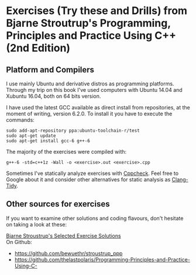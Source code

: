 Exercises (Try these and Drills) from Bjarne Stroutrup's Programming, Principles and Practice Using C++ (2nd Edition)
============================================================

Platform and Compilers
----------------------

I use mainly Ubuntu and derivative distros as programming platforms. 
Through my trip on this book I've used computers with Ubuntu 14.04 and
Xubuntu 16.04, both on 64 bits version.

I have used the latest GCC available as direct install from repositories, at
the moment of writing, version 6.2.0. To install it you have to execute the commands:

    sudo add-apt-repository ppa:ubuntu-toolchain-r/test
    sudo apt-get update
    sudo apt-get install gcc-6 g++-6

The majority of the exercises were compiled with:

    g++-6 -std=c++1z -Wall -o <exercise>.out <exercise>.cpp

Sometimes I've statically analyze exercises with
[Cppcheck](http://cppcheck.sourceforge.net/). Feel free to Google about it and
consider other alternatives for static analysis as
[Clang-Tidy](http://clang.llvm.org/extra/clang-tidy/).


Other sources for exercises
---------------------------

If you want to examine other solutions and coding flavours, don't hesitate on taking a look at
these:

[Bjarne Stroustrup's Selected Exercise
Solutions](http://www.stroustrup.com/Programming/Solutions/exercise_solutions.html)  
On Github:  
* https://github.com/bewuethr/stroustrup_ppp
* https://github.com/thelastpolaris/Programming-Principles-and-Practice-Using-C-

